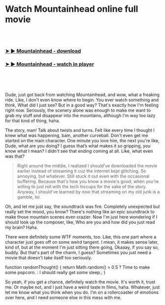 <h1>Watch Mountainhead online full movie</h1>


<br><br>

<h3><a href="https://Andrews-enenmitic1984.github.io/rpuxytrdll/">➤ ► Mountainhead - download</a></h3> 
<h3><a href="https://Andrews-enenmitic1984.github.io/rpuxytrdll/">➤ ► Mountainhead - watch in player</a></h3>


<br><br><br>


Dude, just got back from watching Mountainhead, and wow, what a freaking ride. Like, I don't even know where to begin. You ever watch something and think, What did I just see? But in a good way? That's exactly how I'm feeling right now. Seriously, the scenery alone was enough to make me want to grab my stuff and disappear into the mountains, although I'm way too lazy for that kind of thing, haha.

The story, man! Talk about twists and turns. Felt like every time I thought I knew what was happening, bam, another curveball. Don't even get me started on the main character. One minute you love him, the next you're like, Dude, what are you doing? I guess that’s what makes it so gripping, you know what I mean? I didn't see that ending coming at all. Like, what even was that?

> Right around the middle, I realized I should've downloaded the movie earlier instead of streaming it cuz the internet kept glitching. So annoying, but whatever. Still stuck it out even with the occasional buffering. Because that's how you know a movie's good, when you're willing to just roll with the tech hiccups for the sake of the story. Anyway, I should've learned by now that streaming on my old junk is a gamble, lol.

Oh, and let me just say, the soundtrack was fire. Completely unexpected but really set the mood, you know? There's nothing like an epic soundtrack to make those mountain scenes even crazier. Now I'm just here wondering if I should look up the composer, like, Who are you and how did you just read my brain? Haha.

There were definitely some WTF moments, too. Like, this one part where a character just goes off on some weird tangent. I mean, it makes sense later, kind of, but at the moment I'm just sitting there going, Okaaay, if you say so, buddy. But that's part of the charm, I guess? Sometimes you just need a movie that doesn't take itself too seriously.

function randomThought() {
  return Math.random() > 0.5 ? Time to make some popcorn. : I should really get some sleep.;
}

So yeah, if you get a chance, definitely watch the movie. It's worth it, trust me. Or maybe not, and I just have a weird taste in films, haha. Whatever, just let me know what you think when you do. I'm on a rollercoaster of emotions over here, and I need someone else in this mess with me.
